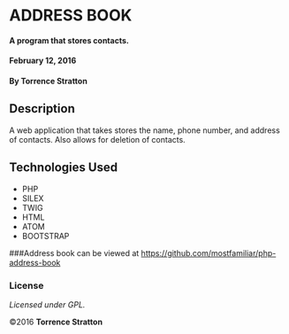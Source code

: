 # ADDRESS BOOK

#### A program that stores contacts.

#### February 12, 2016

#### By Torrence Stratton

## Description

A web application that takes stores the name, phone number, and address of contacts. Also allows for deletion of contacts.


## Technologies Used

* PHP
* SILEX
* TWIG
* HTML
* ATOM
* BOOTSTRAP

###Address book can be viewed at https://github.com/mostfamiliar/php-address-book

### License

*Licensed under GPL.*

&copy;2016 **Torrence Stratton**
